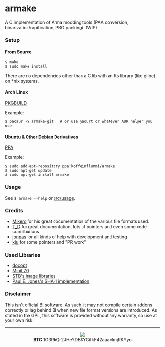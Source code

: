 armake
======

A C implementation of Arma modding tools (PAA conversion, binarization/rapification, PBO packing). (WIP)


### Setup

#### From Source

```
$ make
$ sudo make install
```

There are no dependencies other than a C lib with an fts library (like glibc) on \*nix systems.

#### Arch Linux

[PKGBUILD](https://aur.archlinux.org/packages/armake-git/)

Example:

```
$ pacaur -S armake-git   # or use yaourt or whatever AUR helper you use
```

#### Ubuntu & Other Debian Derivatives

[PPA](https://launchpad.net/~koffeinflummi/+archive/ubuntu/armake)

Example:

```
$ sudo add-apt-repository ppa:koffeinflummi/armake
$ sudo apt-get update
$ sudo apt-get install armake
```


### Usage

See `$ armake --help` or [src/usage](https://github.com/KoffeinFlummi/armake/blob/master/src/usage).


### Credits

- [Mikero](https://dev.withsix.com/projects/mikero-pbodll) for his great documentation of the various file formats used.
- [T_D](https://github.com/Braini01) for great documentation, lots of pointers and even some code contributions
- [jonpas](https://github.com/jonpas) for all kinds of help with development and testing
- [kju](https://forums.bistudio.com/user/768005-kju/) for some pointers and "PR work"


### Used Libraries

- [docopt](https://github.com/docopt/docopt.c)
- [MiniLZO](http://www.oberhumer.com/opensource/lzo/)
- [STB's image libraries](https://github.com/nothings/stb)
- [Paul E. Jones's SHA-1 implementation](https://www.packetizer.com/security/sha1/)


### Disclaimer

This isn't official BI software. As such, it may not compile certain addons correctly or lag behind BI when new file format versions are introduced. As stated in the GPL, this software is provided without any warranty, so use at your own risk.


---

<p align="center">
    <a href="https://www.paypal.com/cgi-bin/webscr?cmd=_s-xclick&hosted_button_id=WQ55N7RKXUCF8">
        <img src="https://www.paypalobjects.com/en_US/i/btn/btn_donate_LG.gif" style="max-width:100%;">
    </a>
    <br>
    <b>BTC</b> 1G3RbQr2JHeYDB8YGifkF42aaaMmjRKYyo
</p>
